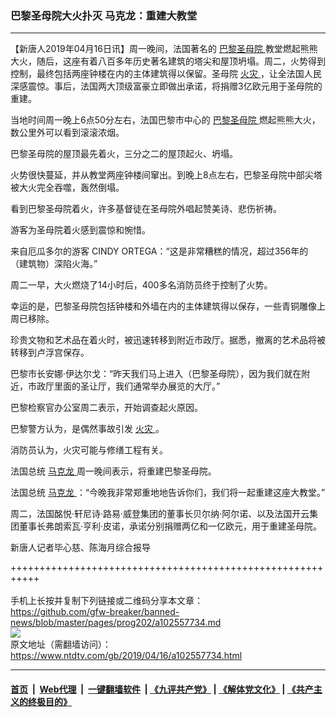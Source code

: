 ### 巴黎圣母院大火扑灭 马克龙：重建大教堂
------------------------

<div class="post_content" itemprop="articleBody">
 <p>
  【新唐人2019年04月16日讯】周一晚间，法国著名的
  <a href="https://www.ntdtv.com/gb/巴黎圣母院.htm">
   巴黎圣母院
  </a>
  教堂燃起熊熊大火，随后，这座有着八百多年历史著名建筑的塔尖和屋顶坍塌。周二，火势得到控制，最终包括两座钟楼在内的主体建筑得以保留。圣母院
  <a href="https://www.ntdtv.com/gb/火灾.htm">
   火灾
  </a>
  ，让全法国人民深感震惊。事后，法国两大顶级富豪立即做出承诺，将捐赠3亿欧元用于圣母院的重建。
 </p>
 <p>
  当地时间周一晚上6点50分左右，法国巴黎市中心的
  <a href="https://www.ntdtv.com/gb/巴黎圣母院.htm">
   巴黎圣母院
  </a>
  燃起熊熊大火，数公里外可以看到滚滚浓烟。
 </p>
 <p>
  巴黎圣母院的屋顶最先着火，三分之二的屋顶起火、坍塌。
 </p>
 <p>
  火势很快蔓延，并从教堂两座钟楼间窜出。到晚上8点左右，巴黎圣母院中部尖塔被大火完全吞噬，轰然倒塌。
 </p>
 <p>
  看到巴黎圣母院着火，许多基督徒在圣母院外唱起赞美诗、悲伤祈祷。
 </p>
 <p>
  游客为圣母院着火感到震惊和惋惜。
 </p>
 <p>
  来自厄瓜多尔的游客 CINDY ORTEGA：“这是非常糟糕的情况，超过356年的（建筑物）深陷火海。”
 </p>
 <p>
  周二一早，大火燃烧了14小时后，400多名消防员终于控制了火势。
 </p>
 <p>
  幸运的是，巴黎圣母院包括钟楼和外墙在内的主体建筑得以保存，一些青铜雕像上周已移除。
 </p>
 <p>
  珍贵文物和艺术品在着火时，被迅速转移到附近市政厅。据悉，撤离的艺术品将被转移到卢浮宫保存。
 </p>
 <p>
  巴黎市长安娜·伊达尔戈：“昨天我们马上进入（巴黎圣母院），因为我们就在附近，市政厅里面的圣让厅，我们通常举办展览的大厅。”
 </p>
 <p>
  巴黎检察官办公室周二表示，开始调查起火原因。
 </p>
 <p>
  巴黎警方认为，是偶然事故引发
  <a href="https://www.ntdtv.com/gb/火灾.htm">
   火灾
  </a>
  。
 </p>
 <p>
  消防员认为，火灾可能与修缮工程有关。
 </p>
 <p>
  法国总统
  <a href="https://www.ntdtv.com/gb/马克龙.htm">
   马克龙
  </a>
  周一晚间表示，将重建巴黎圣母院。
 </p>
 <p>
  法国总统
  <a href="https://www.ntdtv.com/gb/马克龙.htm">
   马克龙
  </a>
  ：“今晚我非常郑重地地告诉你们，我们将一起重建这座大教堂。”
 </p>
 <p>
  周二，法国酩悦·轩尼诗·路易·威登集团的董事长贝尔纳·阿尔诺、以及法国开云集团董事长弗朗索瓦·亨利·皮诺，承诺分别捐赠两亿和一亿欧元，用于重建圣母院。
 </p>
 <p>
  新唐人记者毕心慈、陈海月综合报导
 </p>
 <div class="single_ad">
 </div>
</div>

+++++++++++++++++++++++++++++++++++++++++++++++++++++++++++<br/><br/>
手机上长按并复制下列链接或二维码分享本文章：<br/>
https://github.com/gfw-breaker/banned-news/blob/master/pages/prog202/a102557734.md <br/>
<a href='https://github.com/gfw-breaker/banned-news/blob/master/pages/prog202/a102557734.md'><img src='https://github.com/gfw-breaker/banned-news/blob/master/pages/prog202/a102557734.md.png'/></a> <br/>
原文地址（需翻墙访问）：https://www.ntdtv.com/gb/2019/04/16/a102557734.html


------------------------
#### [首页](https://github.com/gfw-breaker/banned-news/blob/master/README.md) &nbsp;|&nbsp; [Web代理](https://github.com/labour-camp/helloworld) &nbsp;|&nbsp; [一键翻墙软件](https://github.com/gfw-breaker/nogfw/blob/master/README.md) &nbsp;| [《九评共产党》](https://github.com/gfw-breaker/9ping.md/blob/master/README.md#九评之一评共产党是什么) | [《解体党文化》](https://github.com/gfw-breaker/jtdwh.md/blob/master/README.md) | [《共产主义的终极目的》](https://github.com/gfw-breaker/gczydzjmd.md/blob/master/README.md)


